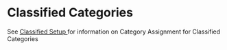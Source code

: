# Classified Categories

See [Classified Setup ](../../../classified-setup/#tie-classified-categories-layouts-to-the-product)for information on Category Assignment for Classified Categories
